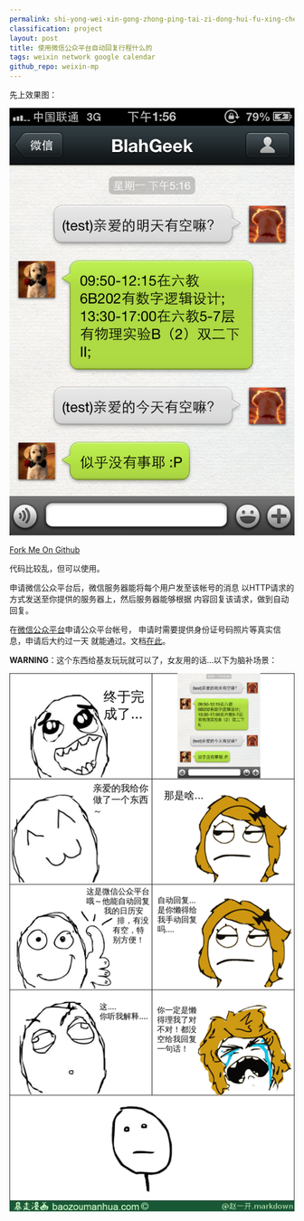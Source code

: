 ```yaml
---
permalink: shi-yong-wei-xin-gong-zhong-ping-tai-zi-dong-hui-fu-xing-cheng-shi-yao-de.html
classification: project
layout: post
title: 使用微信公众平台自动回复行程什么的
tags: weixin network google calendar
github_repo: weixin-mp
---
```


先上效果图：

![](images/weixin-mp-reply.png)


[Fork Me On Github](https://github.com/blahgeek/weixin-mp)

代码比较乱，但可以使用。

申请微信公众平台后，微信服务器能将每个用户发至该帐号的消息
以HTTP请求的方式发送至你提供的服务器上，然后服务器能够根据
内容回复该请求，做到自动回复。

在[微信公众平台](https://mp.weixin.qq.com/)申请公众平台帐号，
申请时需要提供身份证号码照片等真实信息，申请后大约过一天
就能通过。文档[在此](http://mp.weixin.qq.com/wiki/index.php?title=%E6%B6%88%E6%81%AF%E6%8E%A5%E5%8F%A3%E6%8C%87%E5%8D%97)。

**WARNING**：这个东西给基友玩玩就可以了，女友用的话...以下为脑补场景：

![](images/weixin-mp-bzmh.png)


